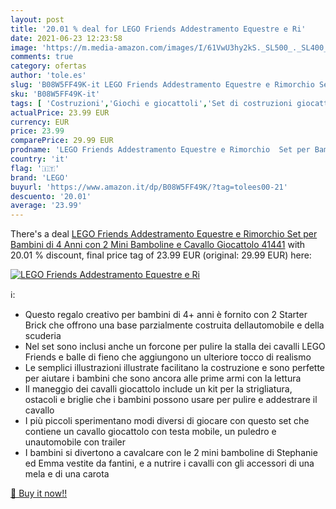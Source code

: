 ```yaml
---
layout: post
title: '20.01 % deal for LEGO Friends Addestramento Equestre e Ri'
date: 2021-06-23 12:23:58
image: 'https://m.media-amazon.com/images/I/61VwU3hy2kS._SL500_._SL400_.jpg'
comments: true
category: ofertas
author: 'tole.es'
slug: 'B08W5FF49K-it LEGO Friends Addestramento Equestre e Rimorchio Set per...'
sku: 'B08W5FF49K-it'
tags: [ 'Costruzioni','Giochi e giocattoli','Set di costruzioni giocattolo','lego', ]
actualPrice: 23.99 EUR
currency: EUR
price: 23.99
comparePrice: 29.99 EUR
prodname: 'LEGO Friends Addestramento Equestre e Rimorchio  Set per Bambini di 4 Anni con 2 Mini Bamboline e Cavallo Giocattolo  41441'
country: 'it'
flag: '🇮🇹'
brand: 'LEGO'
buyurl: 'https://www.amazon.it/dp/B08W5FF49K/?tag=tolees00-21'
descuento: '20.01'
average: '23.99'
---
```


There's a deal [LEGO Friends Addestramento Equestre e Rimorchio  Set per Bambini di 4 Anni con 2 Mini Bamboline e Cavallo Giocattolo  41441](https://www.amazon.it/dp/B08W5FF49K/?tag=tolees00-21)  with  20.01 % discount, final price tag of  23.99 EUR (original: 29.99 EUR) here:

[![LEGO Friends Addestramento Equestre e Ri](https://m.media-amazon.com/images/I/61VwU3hy2kS._SL500_._SL400_.jpg)](https://www.amazon.it/dp/B08W5FF49K/?tag=tolees00-21)

ℹ️:

- Questo regalo creativo per bambini di 4+ anni è fornito con 2 Starter Brick che offrono una base parzialmente costruita dellautomobile e della scuderia
- Nel set sono inclusi anche un forcone per pulire la stalla dei cavalli LEGO Friends e balle di fieno che aggiungono un ulteriore tocco di realismo
- Le semplici illustrazioni illustrate facilitano la costruzione e sono perfette per aiutare i bambini che sono ancora alle prime armi con la lettura
- Il maneggio dei cavalli giocattolo include un kit per la strigliatura, ostacoli e briglie che i bambini possono usare per pulire e addestrare il cavallo
- I più piccoli sperimentano modi diversi di giocare con questo set che contiene un cavallo giocattolo con testa mobile, un puledro e unautomobile con trailer
- I bambini si divertono a cavalcare con le 2 mini bamboline di Stephanie ed Emma vestite da fantini, e a nutrire i cavalli con gli accessori di una mela e di una carota

[🛒 Buy it now!!](https://www.amazon.it/dp/B08W5FF49K/?tag=tolees00-21)
